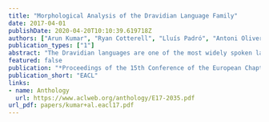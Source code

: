 ```yaml
---
title: "Morphological Analysis of the Dravidian Language Family"
date: 2017-04-01
publishDate: 2020-04-20T10:10:39.619718Z
authors: ["Arun Kumar", "Ryan Cotterell", "Lluís Padró", "Antoni Oliver"]
publication_types: ["1"]
abstract: "The Dravidian languages are one of the most widely spoken language families in the world, yet there are very few annotated resources available to NLP researchers. To remedy this, we create DravMorph, a corpus annotated for morphological segmentation and part-of-speech. Additionally, we exploit novel features and higher-order models to set state-of-the-art results on these corpora on both tasks, beating techniques proposed in the literature by as much as 4 points in segmentation F1."
featured: false
publication: "*Proceedings of the 15th Conference of the European Chapter of the Association for Computational Linguistics*"
publication_short: "EACL"
links:
- name: Anthology
  url: https://www.aclweb.org/anthology/E17-2035.pdf
url_pdf: papers/kumar+al.eacl17.pdf
---
```


